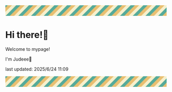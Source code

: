 <!-- Header image -->
<img src="./pokemon/pokemon_13.png" width="1000">

# Hi there!👋

Welcome to mypage!

I'm Judeee🐷

last updated: 2025/6/24 11:09

<!-- Footer image -->
<img src="./pokemon/pokemon_13.png" width="1000">
